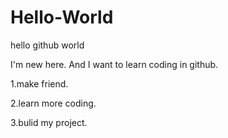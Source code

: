 # Hello-World
hello github world

I'm new here. And I want to learn coding in github. 

1.make friend.

2.learn more coding. 

3.bulid my project.
